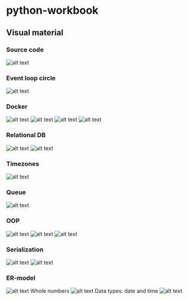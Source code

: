 # python-workbook

## Visual material

### Source code

![alt text](/images/image-6.png)

### Event loop circle

![alt text](event-loop-circle.png)

### Docker

![alt text](/images/image-2.png)
![alt text](/images/image-3.png)
![alt text](/images/image-4.png)
![alt text](/images/image-5.png)

### Relational DB

![alt text](/images/image.png)
![alt text](/images/image-1.png)

### Timezones

![alt text](/images/image-7.png)

### Queue

![alt text](/images/image-8.png)

### OOP

![alt text](/images/image-9.png)
![alt text](/images/image-10.png)
![alt text](/images/image-11.png)

### Serialization

![alt text](/images/image-12.png)
![alt text](/images/image-13.png)

### ER-model

![alt text](/images/imagejhg.png)
Whole numbers
![alt text](/images/image1jhg.png)
Data types: date and time
![alt text](/images/image-1jhg.png)
